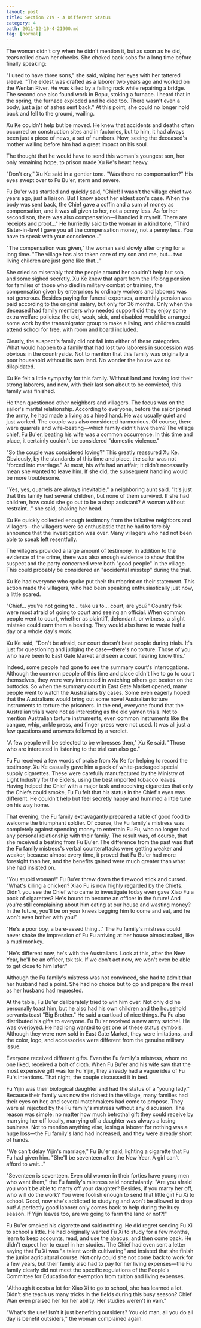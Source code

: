```yaml
---
layout: post
title: Section 219 - A Different Status
category: 4
path: 2011-12-10-4-21900.md
tag: [normal]
---
```


The woman didn't cry when he didn't mention it, but as soon as he did, tears rolled down her cheeks. She choked back sobs for a long time before finally speaking:

"I used to have three sons," she said, wiping her eyes with her tattered sleeve. "The eldest was drafted as a laborer two years ago and worked on the Wenlan River. He was killed by a falling rock while repairing a bridge. The second one also found work in Bopu, stoking a furnace. I heard that in the spring, the furnace exploded and he died too. There wasn't even a body, just a jar of ashes sent back." At this point, she could no longer hold back and fell to the ground, wailing.

Xu Ke couldn't help but be moved. He knew that accidents and deaths often occurred on construction sites and in factories, but to him, it had always been just a piece of news, a set of numbers. Now, seeing the deceased's mother wailing before him had a great impact on his soul.

The thought that he would have to send this woman's youngest son, her only remaining hope, to prison made Xu Ke's heart heavy.

"Don't cry," Xu Ke said in a gentler tone. "Was there no compensation?" His eyes swept over to Fu Bu'er, stern and severe.

Fu Bu'er was startled and quickly said, "Chief! I wasn't the village chief two years ago, just a liaison. But I know about her eldest son's case. When the body was sent back, the Chief gave a coffin and a sum of money as compensation, and it was all given to her, not a penny less. As for her second son, there was also compensation—I handled it myself. There are receipts and proof..." He hurriedly said to the woman in a kind tone, "Third Sister-in-law! I gave you all the compensation money, not a penny less. You have to speak with your conscience..."

"The compensation was given," the woman said slowly after crying for a long time. "The village has also taken care of my son and me, but... two living children are just gone like that..."

She cried so miserably that the people around her couldn't help but sob, and some sighed secretly. Xu Ke knew that apart from the lifelong pension for families of those who died in military combat or training, the compensation given by enterprises to ordinary workers and laborers was not generous. Besides paying for funeral expenses, a monthly pension was paid according to the original salary, but only for 36 months. Only when the deceased had family members who needed support did they enjoy some extra welfare policies: the old, weak, sick, and disabled would be arranged some work by the transmigrator group to make a living, and children could attend school for free, with room and board included.

Clearly, the suspect's family did not fall into either of these categories. What would happen to a family that had lost two laborers in succession was obvious in the countryside. Not to mention that this family was originally a poor household without its own land. No wonder the house was so dilapidated.

Xu Ke felt a little sympathy for this family. Without land and having lost their strong laborers, and now, with their last son about to be convicted, this family was finished.

He then questioned other neighbors and villagers. The focus was on the sailor's marital relationship. According to everyone, before the sailor joined the army, he had made a living as a hired hand. He was usually quiet and just worked. The couple was also considered harmonious. Of course, there were quarrels and wife-beating—which family didn't have them? The village chief, Fu Bu'er, beating his wife was a common occurrence. In this time and place, it certainly couldn't be considered "domestic violence."

"So the couple was considered loving?" This greatly reassured Xu Ke. Obviously, by the standards of this time and place, the sailor was not "forced into marriage." At most, his wife had an affair; it didn't necessarily mean she wanted to leave him. If she did, the subsequent handling would be more troublesome.

"Yes, yes, quarrels are always inevitable," a neighboring aunt said. "It's just that this family had several children, but none of them survived. If she had children, how could she go out to be a shop assistant? A woman without restraint..." she said, shaking her head.

Xu Ke quickly collected enough testimony from the talkative neighbors and villagers—the villagers were so enthusiastic that he had to forcibly announce that the investigation was over. Many villagers who had not been able to speak left resentfully.

The villagers provided a large amount of testimony. In addition to the evidence of the crime, there was also enough evidence to show that the suspect and the party concerned were both "good people" in the village. This could probably be considered an "accidental misstep" during the trial.

Xu Ke had everyone who spoke put their thumbprint on their statement. This action made the villagers, who had been speaking enthusiastically just now, a little scared.

"Chief... you're not going to... take us to... court, are you?" Country folk were most afraid of going to court and seeing an official. When common people went to court, whether as plaintiff, defendant, or witness, a slight mistake could earn them a beating. They would also have to waste half a day or a whole day's work.

Xu Ke said, "Don't be afraid, our court doesn't beat people during trials. It's just for questioning and judging the case—there's no torture. Those of you who have been to East Gate Market and seen a court hearing know this."

Indeed, some people had gone to see the summary court's interrogations. Although the common people of this time and place didn't like to go to court themselves, they were very interested in watching others get beaten on the buttocks. So when the summary court in East Gate Market opened, many people went to watch the Australians try cases. Some even eagerly hoped that the Australians would bring out some novel Australian torture instruments to torture the prisoners. In the end, everyone found that the Australian trials were not as interesting as the old yamen trials. Not to mention Australian torture instruments, even common instruments like the cangue, whip, ankle press, and finger press were not used. It was all just a few questions and answers followed by a verdict.

"A few people will be selected to be witnesses then," Xu Ke said. "Those who are interested in listening to the trial can also go."

Fu Fu received a few words of praise from Xu Ke for helping to record the testimony. Xu Ke casually gave him a pack of white-packaged special supply cigarettes. These were carefully manufactured by the Ministry of Light Industry for the Elders, using the best imported tobacco leaves. Having helped the Chief with a major task and receiving cigarettes that only the Chiefs could smoke, Fu Fu felt that his status in the Chief's eyes was different. He couldn't help but feel secretly happy and hummed a little tune on his way home.

That evening, the Fu family extravagantly prepared a table of good food to welcome the triumphant soldier. Of course, the Fu family's mistress was completely against spending money to entertain Fu Fu, who no longer had any personal relationship with their family. The result was, of course, that she received a beating from Fu Bu'er. The difference from the past was that the Fu family mistress's verbal counterattacks were getting weaker and weaker, because almost every time, it proved that Fu Bu'er had more foresight than her, and the benefits gained were much greater than what she had insisted on.

"You stupid woman!" Fu Bu'er threw down the firewood stick and cursed. "What's killing a chicken? Xiao Fu is now highly regarded by the Chiefs. Didn't you see the Chief who came to investigate today even gave Xiao Fu a pack of cigarettes? He's bound to become an officer in the future! And you're still complaining about him eating at our house and wasting money? In the future, you'll be on your knees begging him to come and eat, and he won't even bother with you!"

"He's a poor boy, a bare-assed thing..." The Fu family's mistress could never shake the impression of Fu Fu arriving at her house almost naked, like a mud monkey.

"He's different now, he's with the Australians. Look at this, after the New Year, he'll be an officer, tsk tsk. If we don't act now, we won't even be able to get close to him later."

Although the Fu family's mistress was not convinced, she had to admit that her husband had a point. She had no choice but to go and prepare the meal as her husband had requested.

At the table, Fu Bu'er deliberately tried to win him over. Not only did he personally toast him, but he also had his own children and the household servants toast "Big Brother." He said a cartload of nice things. Fu Fu also distributed his gifts to everyone. Fu Bu'er received a new army satchel. He was overjoyed. He had long wanted to get one of these status symbols. Although they were now sold in East Gate Market, they were imitations, and the color, logo, and accessories were different from the genuine military issue.

Everyone received different gifts. Even the Fu family's mistress, whom no one liked, received a bolt of cloth. When Fu Bu'er and his wife saw that the most expensive gift was for Fu Yijin, they already had a vague idea of Fu Fu's intentions. That night, the couple discussed it in bed.

Fu Yijin was their biological daughter and had the status of a "young lady." Because their family was now the richest in the village, many families had their eyes on her, and several matchmakers had come to propose. They were all rejected by the Fu family's mistress without any discussion. The reason was simple: no matter how much betrothal gift they could receive by marrying her off locally, marrying off a daughter was always a losing business. Not to mention anything else, losing a laborer for nothing was a huge loss—the Fu family's land had increased, and they were already short of hands.

"We can't delay Yijin's marriage," Fu Bu'er said, lighting a cigarette that Fu Fu had given him. "She'll be seventeen after the New Year. A girl can't afford to wait..."

"Seventeen is seventeen. Even old women in their forties have young men who want them," the Fu family's mistress said nonchalantly. "Are you afraid you won't be able to marry off your daughter? Besides, if you marry her off, who will do the work? You were foolish enough to send that little girl Fu Xi to school. Good, now she's addicted to studying and won't be allowed to drop out! A perfectly good laborer only comes back to help during the busy season. If Yijin leaves too, are we going to farm the land or not?!"

Fu Bu'er smoked his cigarette and said nothing. He did regret sending Fu Xi to school a little. He had originally wanted Fu Xi to study for a few months, learn to keep accounts, read, and use the abacus, and then come back. He didn't expect her to excel in her studies. The Chief had even sent a letter saying that Fu Xi was "a talent worth cultivating" and insisted that she finish the junior agricultural course. Not only could she not come back to work for a few years, but their family also had to pay for her living expenses—the Fu family clearly did not meet the specific regulations of the People's Committee for Education for exemption from tuition and living expenses.

"Although it costs a lot for Xiao Xi to go to school, she has learned a lot. Didn't she teach us many tricks in the fields during this busy season? Chief Wan even praised her for her ability. Her studies weren't in vain."

"What's the use! Isn't it just benefiting outsiders? You old man, all you do all day is benefit outsiders," the woman complained again.